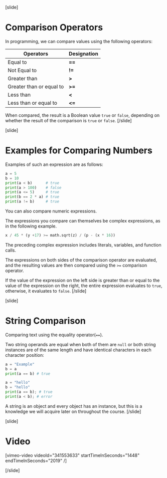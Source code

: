 [slide]
# Comparison Operators
In programming, we can compare values using the following operators:

|Operators|Designation|
|---------|-----------|
| Equal to |   **==** |
| Not Equal to |   **!=** |
| Greater than |   **>** |
| Greater than or equal to |   **>=** |
| Less than |   **<** |
| Less than or equal to |   **<=** |

When compared, the result is a Boolean value `true` or `false`, depending on whether the result of the comparison is `true` or `false`.
[/slide]

[slide]
# Examples for Comparing Numbers
Examples of such an expression are as follows:
```py live
a = 5
b = 10
print(a < b)      # true
print(a > 100)    # false
print(a <= 5)     # true
print(b == 2 * a) # true
print(a != b)     # true
```

You can also compare numeric expressions. 

The expressions you compare can themselves be complex expressions, as in the following example.

```py
x / 45 * (y +17) >= math.sqrt(z) / (p - (x * 16))
```

The preceding complex expression includes literals, variables, and function calls. 

The expressions on both sides of the comparison operator are evaluated, and the resulting values are then compared using the `>=` comparison operator. 

If the value of the expression on the left side is greater than or equal to the value of the expression on the right, the entire expression evaluates to `true`, otherwise, it evaluates to `false`.
[/slide]

[slide]
# String Comparison
Comparing text using the equality operator(`==`).

Two string operands are equal when both of them are `null` or both string instances are of the same length and have identical characters in each character position:
```py live
a = "Examplе"
b = a
print(a == b) # true
```

```py
a = "hello"
b = "hello"
print(a == b); # true
print(a < b); # error
```
A string is an object and every object has an instance, but this is a knowledge we will acquire later on throughout the course.
[/slide]

[slide]
# Video

[vimeo-video videoId="341553633" startTimeInSeconds="1448" endTimeInSeconds="2019" /]

[/slide]